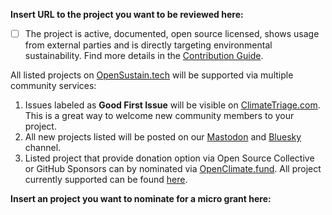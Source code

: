 **Insert URL to the project you want to be reviewed here:** 

- [ ] The project is active, documented, open source licensed, shows usage from external parties and is directly targeting environmental sustainability. Find more details in the [Contribution Guide](https://opensustain.tech/contributing/).

All listed projects on [OpenSustain.tech](https://opensustain.tech/) will be supported via multiple community services:

1. Issues labeled as **Good First Issue** will be visible on [ClimateTriage.com](https://climatetriage.com/). This is a great way to welcome new community members to your project.
2. All new projects listed will be posted on our [Mastodon](https://mastodon.social/@opensustaintech) and [Bluesky](https://bsky.app/profile/opensustaintech.bsky.social) channel. 
3. Listed project that provide donation option via Open Source Collective or GitHub Sponsors can by nominated via [OpenClimate.fund](https://openclimate.fund/). All project currently supported can be found [here](https://opensustain.tech/spreadsheet/).

**Insert an project you want to nominate for a micro grant here:**  

